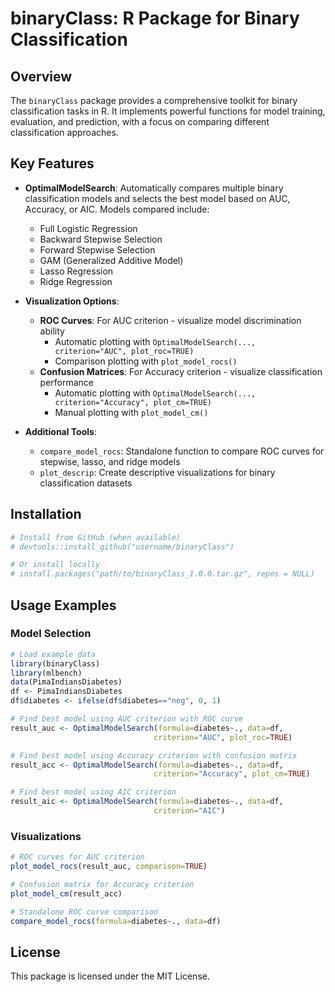 # binaryClass: R Package for Binary Classification

## Overview
The `binaryClass` package provides a comprehensive toolkit for binary classification tasks in R. It implements powerful functions for model training, evaluation, and prediction, with a focus on comparing different classification approaches.

## Key Features
- **OptimalModelSearch**: Automatically compares multiple binary classification models and selects the best model based on AUC, Accuracy, or AIC. Models compared include:
  - Full Logistic Regression
  - Backward Stepwise Selection
  - Forward Stepwise Selection 
  - GAM (Generalized Additive Model)
  - Lasso Regression
  - Ridge Regression

- **Visualization Options**:
  - **ROC Curves**: For AUC criterion - visualize model discrimination ability
    - Automatic plotting with `OptimalModelSearch(..., criterion="AUC", plot_roc=TRUE)`
    - Comparison plotting with `plot_model_rocs()`
  - **Confusion Matrices**: For Accuracy criterion - visualize classification performance
    - Automatic plotting with `OptimalModelSearch(..., criterion="Accuracy", plot_cm=TRUE)`
    - Manual plotting with `plot_model_cm()`
  
- **Additional Tools**:
  - `compare_model_rocs`: Standalone function to compare ROC curves for stepwise, lasso, and ridge models
  - `plot_descrip`: Create descriptive visualizations for binary classification datasets

## Installation
```r
# Install from GitHub (when available)
# devtools::install_github("username/binaryClass")

# Or install locally
# install.packages("path/to/binaryClass_1.0.0.tar.gz", repos = NULL)
```

## Usage Examples

### Model Selection
```r
# Load example data
library(binaryClass)
library(mlbench)
data(PimaIndiansDiabetes)
df <- PimaIndiansDiabetes
df$diabetes <- ifelse(df$diabetes=="neg", 0, 1)

# Find best model using AUC criterion with ROC curve
result_auc <- OptimalModelSearch(formula=diabetes~., data=df, 
                                criterion="AUC", plot_roc=TRUE)

# Find best model using Accuracy criterion with confusion matrix
result_acc <- OptimalModelSearch(formula=diabetes~., data=df, 
                                criterion="Accuracy", plot_cm=TRUE)

# Find best model using AIC criterion
result_aic <- OptimalModelSearch(formula=diabetes~., data=df, 
                                criterion="AIC")
```

### Visualizations
```r
# ROC curves for AUC criterion
plot_model_rocs(result_auc, comparison=TRUE)

# Confusion matrix for Accuracy criterion
plot_model_cm(result_acc)

# Standalone ROC curve comparison
compare_model_rocs(formula=diabetes~., data=df)
```

## License
This package is licensed under the MIT License. 